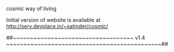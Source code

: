 
cosmic way of living


Initial version of website is available at http://serv.devplace.in/~satinder/cosmic/

##~~~~~~~~~~~~~~~~~~~~~~~~~~~~~~~~~~~   v1.4    ~~~~~~~~~~~~~~~~~~~~~~~~~~~~~~~~~~~~~~~~~~~~~##
